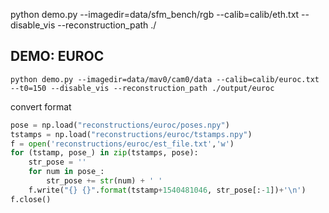  python demo.py --imagedir=data/sfm_bench/rgb --calib=calib/eth.txt --disable_vis --reconstruction_path ./



## DEMO: EUROC
```shell
python demo.py --imagedir=data/mav0/cam0/data --calib=calib/euroc.txt --t0=150 --disable_vis --reconstruction_path ./output/euroc
```

convert format
```python
pose = np.load("reconstructions/euroc/poses.npy")
tstamps = np.load("reconstructions/euroc/tstamps.npy")
f = open('reconstructions/euroc/est_file.txt','w')
for (tstamp, pose_) in zip(tstamps, pose):
    str_pose = ''
    for num in pose_:
        str_pose += str(num) + ' '
    f.write("{} {}".format(tstamp+1540481046, str_pose[:-1])+'\n')
f.close()
```
